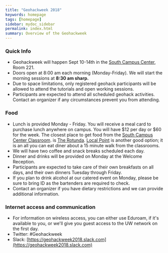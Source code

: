 ```yaml
---
title: "Geohackweek 2018"
keywords: homepage
tags: [homepage]
sidebar: mydoc_sidebar
permalink: index.html
summary: Overview of the Geohackweek
---
```

### Quick Info
- Geohackweek will happen Sept 10-14th in the [South Campus Center](https://www.google.com/maps/place/UW+South+Campus+Center/@47.6495125,-122.3129862,17z/data=!3m1!4b1!4m5!3m4!1s0x549014ec0573d0fd:0x92c36f77d79c29d7!8m2!3d47.6495089!4d-122.3107975), Room 221.
- Doors open at 8:00 am each morning (Monday-Friday). We will start the morning sessions at **8:30 am sharp.**
- Due to space limitations, only registered geohack participants will be allowed to attend the tutorials and open working sessions.
- Participants are expected to attend all scheduled geohack activities. Contact an organizer if any circumstances prevent you from attending.

### Food
- Lunch is provided Monday - Friday. You will receive a meal card to purchase lunch anywhere on campus. You will have $12 per day or $60 for the week. The closest place to get food from the [South Campus Center Classroom](https://www.google.com/maps/place/UW+South+Campus+Center/@47.6495125,-122.3129862,17z/data=!3m1!4b1!4m5!3m4!1s0x549014ec0573d0fd:0x92c36f77d79c29d7!8m2!3d47.6495089!4d-122.3107975). is [The Rotunda](https://www.google.com/maps/place/The+Rotunda/@47.6511327,-122.3127829,17z/data=!3m1!4b1!4m5!3m4!1s0x549014edcc167af3:0xb5ac65b12f1dabaf!8m2!3d47.6511327!4d-122.3105889). [Local Point](https://www.google.com/maps/place/Local+Point/@47.6555201,-122.3171532,17z/data=!3m1!4b1!4m5!3m4!1s0x549014f3b7263aa7:0x9b4a428fed19f0fa!8m2!3d47.6555201!4d-122.3149592) is another good option; it is an all you can eat diner about a 15 minute walk from the classrooms.
- We will have two coffee and snack breaks scheduled each day.
- Dinner and drinks will be provided on Monday at the Welcome Reception.
- Participants are expected to take care of their own breakfasts on all days, and their own dinners Tuesday through Friday.
- If you plan to drink alcohol at our catered event on Monday, please be sure to bring ID as the bartenders are required to check.
- Contact an organizer if you have dietary restrictions and we can provide additional information.

### Internet access and communication
- For information on wireless access, you can either use Eduroam, if it's available to you, or we'll give you guest access to the UW network on the first day.
- Twitter: #Geohackweek
- Slack: [https://geohackweek2018.slack.com](https://geohackweek2018.slack.com)

<!---
### Pre-event preparation:
- Please review our [Code of Conduct](https://github.com/geohackweek/ghw2017/wiki/Code-of-Conduct).
- Please arrive with your laptop ready for tutorial and project work, following our instructions [here](https://geohackweek.github.io/preliminary/). Contact us on Slack (#preliminary_setup) if you have any difficulties. Checklist:
    - [X] Do you have a working local version of Python installed (using conda?).
    - [X] Did you sign up for a Google Earth Engine account?
    - [X] Do you have a GitHub account?
    - [X] Did you successfully spin up a jupyter notebook in [Geohackweek Jupyter Hub](https://jupyterhub.cloudmaven.org/)?
- If you haven't done so already, please add your name to the [Participants List](Participants) page (send information to @emily_keller on slack)
- Review the [Project Guidelines](Project-Guidelines) and begin communicating with organizers and other participants about possible project ideas

--->
